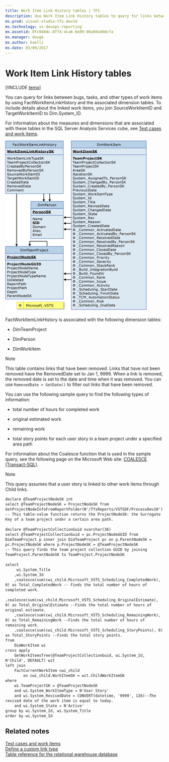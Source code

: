 ```yaml
---
title: Work Item Link History tables | TFS
description: Use Work Item Link History tables to query for links between bugs, tasks, and other types of work items.
ms.prod: visual-studio-tfs-dev14
ms.technology: vs-devops-reporting 
ms.assetid: 8fc040dc-8ff4-4ca6-be89-86a60a460cfa
ms.manager: douge
ms.author: kaelli
ms.date: 03/09/2017
---
```

# Work Item Link History tables
[!INCLUDE [temp](../_shared/tfs-header-17-15.md)]

You can query for links between bugs, tasks, and other types of work items by using FactWorkItemLinkHistory and the associated dimension tables. To include details about the linked work items, you join SourceWorkItemID and TargetWorkItemID to Dim.System_ID.  
  
 For information about the measures and dimensions that are associated with these tables in the SQL Server Analysis Services cube, see [Test cases and work items](perspective-test-analyze-report-work.md).  
  
 ![Fact Table for Links between Work Items](_img/teamproj_worklinkhistory.png "TeamProj_WorkLinkHistory")  
  
 FactWorkItemLinkHistory is associated with the following dimension tables:  
  
-   DimTeamProject  
  
-   DimPerson  
  
-   DimWorkItem  
  
> [!NOTE]
>  This table contains links that have been removed. Links that have not been removed have the RemovedDate set to Jan 1, 9999. When a link is removed, the removed date is set to the date and time when it was removed. You can use `RemovedDate > GetDate()` to filter out links that have been removed.  
  
 You can use the following sample query to find the following types of information:  
  
-   total number of hours for completed work  
  
-   original estimated work  
  
-   remaining work  
  
-   total story points for each user story in a team project under a specified area path  
  
 For information about the Coalesce function that is used in the sample query, see the following page on the Microsoft Web site: [COALESCE (Transact-SQL)](http://go.microsoft.com/fwlink/?LinkId=178080).  
  
> [!NOTE]
>  This query assumes that a user story is linked to other work items through Child links.  
  
```  
declare @TeamProjectNodeSK int  
select @TeamProjectNodeSK = ProjectNodeSK from GetProjectNodeInfoFromReportFolder(N'/TfsReports/VSTSDF/ProcessDev10')  
-- This table-value function returns the ProjectNodeSK: the Surrogate Key of a team project under a certain area path.  
  
declare @TeamProjectCollectionGuid nvarchar(36)  
select @TeamProjectCollectionGuid = pc.ProjectNodeGUID from DimTeamProject p inner join DimTeamProject pc on p.ParentNodeSK = pc.ProjectNodeSK where p.ProjectNodeSK = @TeamProjectNodeSK  
-- This query finds the team project collection GUID by joining TeamProject.ParentNodeSK to TeamProject.ProjectNodeSK  
  
select   
     wi.System_Title  
    ,wi.System_Id  
    ,coalesce(sum(cwi_child.Microsoft_VSTS_Scheduling_CompletedWork), 0) as Total_CompletedWork -- Finds the total number of hours of completed work.  
   ,coalesce(sum(cwi_child.Microsoft_VSTS_Scheduling_OriginalEstimate), 0) as Total_OriginalEstimate --Finds the total number of hours of original estimate.  
    ,coalesce(sum(cwi_child.Microsoft_VSTS_Scheduling_RemainingWork), 0) as Total_RemainingWork --Finds the total number of hours of remaining work.  
    ,coalesce(sum(cwi_child.Microsoft_VSTS_Scheduling_StoryPoints), 0) as Total_StoryPoints --Finds the total story points.  
from  
    DimWorkItem wi  
cross apply  
    GetWorkItemsTree(@TeamProjectCollectionGuid, wi.System_Id, N'Child', DEFAULT) wit   
left join          
    FactCurrentWorkItem cwi_child  
        on cwi_child.WorkItemSK = wit.ChildWorkItemSK  
where  
    wi.TeamProjectSK = @TeamProjectNodeSK   
    and wi.System_WorkItemType = N'User Story'  
    and wi.System_RevisedDate = CONVERT(datetime, '9999', 126)--The revised date of the work item is equal to today.  
    and wi.System_State = N'Active'  
group by wi.System_Id, wi.System_Title  
order by wi.System_Id  
```  
  
## Related notes 
 [Test cases and work items](perspective-test-analyze-report-work.md)   
 [Define a custom link type](../../work/customize/reference/define-custom-link-type.md)   
 [Table reference for the relational warehouse database](table-reference-relational-warehouse-database.md)
